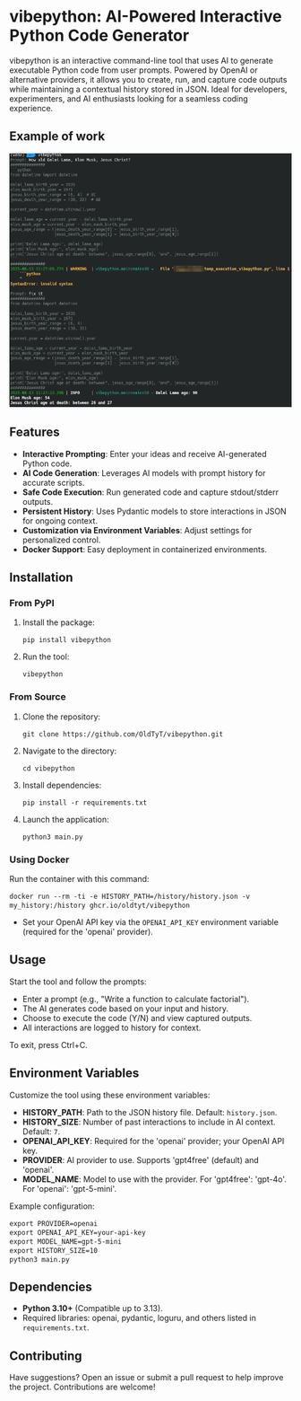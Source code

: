 # vibepython: AI-Powered Interactive Python Code Generator

vibepython is an interactive command-line tool that uses AI to generate executable Python code from user prompts. Powered by OpenAI or alternative providers, it allows you to create, run, and capture code outputs while maintaining a contextual history stored in JSON. Ideal for developers, experimenters, and AI enthusiasts looking for a seamless coding experience.

## Example of work

![alt text](https://raw.githubusercontent.com/OldTyT/vibepython/main/resources/img/example.png)


## Features
- **Interactive Prompting**: Enter your ideas and receive AI-generated Python code.
- **AI Code Generation**: Leverages AI models with prompt history for accurate scripts.
- **Safe Code Execution**: Run generated code and capture stdout/stderr outputs.
- **Persistent History**: Uses Pydantic models to store interactions in JSON for ongoing context.
- **Customization via Environment Variables**: Adjust settings for personalized control.
- **Docker Support**: Easy deployment in containerized environments.

## Installation

### From PyPI
1. Install the package:
   ```
   pip install vibepython
   ```
2. Run the tool:
   ```
   vibepython
   ```

### From Source
1. Clone the repository:
   ```
   git clone https://github.com/OldTyT/vibepython.git
   ```
2. Navigate to the directory:
   ```
   cd vibepython
   ```
3. Install dependencies:
   ```
   pip install -r requirements.txt
   ```
4. Launch the application:
   ```
   python3 main.py
   ```

### Using Docker
Run the container with this command:
```
docker run --rm -ti -e HISTORY_PATH=/history/history.json -v my_history:/history ghcr.io/oldtyt/vibepython
```
- Set your OpenAI API key via the `OPENAI_API_KEY` environment variable (required for the 'openai' provider).

## Usage
Start the tool and follow the prompts:
- Enter a prompt (e.g., "Write a function to calculate factorial").
- The AI generates code based on your input and history.
- Choose to execute the code (Y/N) and view captured outputs.
- All interactions are logged to history for context.

To exit, press Ctrl+C.

## Environment Variables
Customize the tool using these environment variables:
- **HISTORY_PATH**: Path to the JSON history file. Default: `history.json`.
- **HISTORY_SIZE**: Number of past interactions to include in AI context. Default: `7`.
- **OPENAI_API_KEY**: Required for the 'openai' provider; your OpenAI API key.
- **PROVIDER**: AI provider to use. Supports 'gpt4free' (default) and 'openai'.
- **MODEL_NAME**: Model to use with the provider. For 'gpt4free': 'gpt-4o'. For 'openai': 'gpt-5-mini'.

Example configuration:
```
export PROVIDER=openai
export OPENAI_API_KEY=your-api-key
export MODEL_NAME=gpt-5-mini
export HISTORY_SIZE=10
python3 main.py
```

## Dependencies
- **Python 3.10+** (Compatible up to 3.13).
- Required libraries: openai, pydantic, loguru, and others listed in `requirements.txt`.

## Contributing
Have suggestions? Open an issue or submit a pull request to help improve the project. Contributions are welcome!

